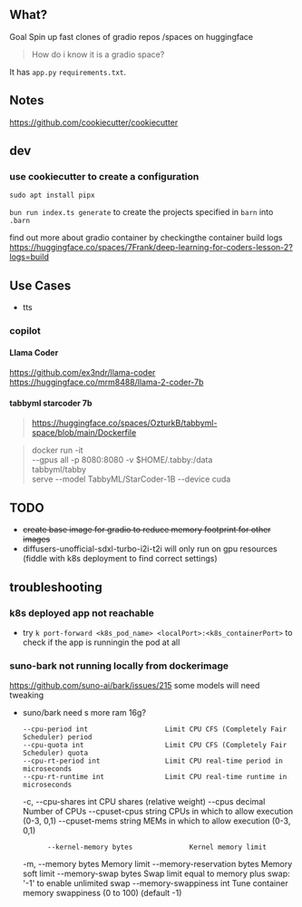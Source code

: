 ## What?

Goal Spin up fast clones of gradio repos /spaces on huggingface

> How do i know it is a gradio space?

It has `app.py` `requirements.txt`.

## Notes

https://github.com/cookiecutter/cookiecutter

## dev


### use cookiecutter to create a configuration
`sudo apt install pipx`

`bun run index.ts generate` to create the projects specified in `barn` into `.barn`


find out more about gradio container by checkingthe container build logs
https://huggingface.co/spaces/7Frank/deep-learning-for-coders-lesson-2?logs=build

## Use Cases
- tts
### copilot 

#### Llama Coder
https://github.com/ex3ndr/llama-coder
https://huggingface.co/mrm8488/llama-2-coder-7b

#### tabbyml starcoder 7b

> https://huggingface.co/spaces/OzturkB/tabbyml-space/blob/main/Dockerfile

> docker run -it \
>   --gpus all -p 8080:8080 -v $HOME/.tabby:/data \
>   tabbyml/tabby \
>   serve --model TabbyML/StarCoder-1B --device cuda

## TODO

- <del>create base image for gradio to reduce memory footprint for other images</del>
- diffusers-unofficial-sdxl-turbo-i2i-t2i will only run on gpu resources (fiddle with k8s deployment to find correct settings)

## troubleshooting

### k8s deployed app not reachable

- try `k port-forward <k8s_pod_name> <localPort>:<k8s_containerPort>` to check if the app is runningin the pod at all


### suno-bark not running locally from dockerimage

https://github.com/suno-ai/bark/issues/215
some models will need tweaking 
- suno/bark need s more ram 16g?

      --cpu-period int                   Limit CPU CFS (Completely Fair Scheduler) period
      --cpu-quota int                    Limit CPU CFS (Completely Fair Scheduler) quota
      --cpu-rt-period int                Limit CPU real-time period in microseconds
      --cpu-rt-runtime int               Limit CPU real-time runtime in microseconds
  -c, --cpu-shares int                   CPU shares (relative weight)
      --cpus decimal                     Number of CPUs
      --cpuset-cpus string               CPUs in which to allow execution (0-3, 0,1)
      --cpuset-mems string               MEMs in which to allow execution (0-3, 0,1)

            --kernel-memory bytes              Kernel memory limit
  -m, --memory bytes                     Memory limit
      --memory-reservation bytes         Memory soft limit
      --memory-swap bytes                Swap limit equal to memory plus swap: '-1' to enable unlimited swap
      --memory-swappiness int            Tune container memory swappiness (0 to 100) (default -1)






